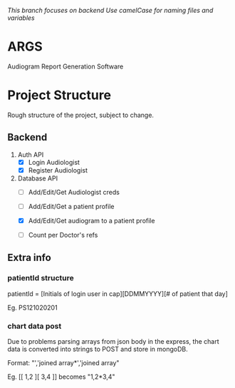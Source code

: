 *This branch focuses on backend*
*Use camelCase for naming files and variables*
# ARGS
Audiogram Report Generation Software


# Project Structure
Rough structure of the project, subject to change.

## Backend
1. Auth API
   * [x] Login Audiologist
   * [x] Register Audiologist
2. Database API
   * [ ] Add/Edit/Get Audiologist creds
   * [ ] Add/Edit/Get a patient profile
   * [x] Add/Edit/Get audiogram to a patient profile
   * [ ] Count per Doctor's refs


## Extra info
### patientId structure
patientId = [Initials of login user in cap][DDMMYYYY][# of patient that day]

Eg. PS121020201

### chart data post

Due to problems parsing arrays from json body in the express, the chart data is converted into strings to POST and store in mongoDB.

Format: "','joined array*','joined array"

Eg. [[ 1,2 ][ 3,4 ]] becomes "1,2*3,4"